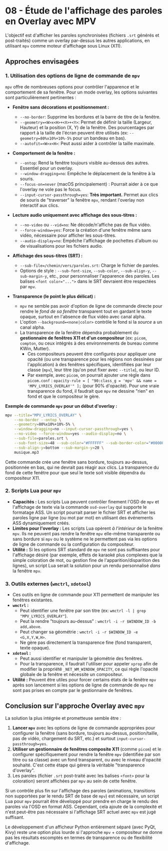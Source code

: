 # 08 - Étude de l'affichage des paroles en Overlay avec MPV

L'objectif est d'afficher les paroles synchronisées (fichiers `.srt` générés et post-traités) comme un overlay par-dessus les autres applications, en utilisant `mpv` comme moteur d'affichage sous Linux (X11).

## Approches envisagées

### 1. Utilisation des options de ligne de commande de `mpv`

`mpv` offre de nombreuses options pour contrôler l'apparence et le comportement de sa fenêtre. Pour un mode overlay, les options suivantes sont particulièrement pertinentes :

*   **Fenêtre sans décorations et positionnement :**
    *   `--no-border`: Supprime les bordures et la barre de titre de la fenêtre.
    *   `--geometry=<W>x<H>+<X>+<Y>`: Permet de définir la taille (Largeur, Hauteur) et la position (X, Y) de la fenêtre. Des pourcentages par rapport à la taille de l'écran peuvent être utilisés (ex: `--geometry=80%x10%+10%-5%` pour un bandeau en bas).
    *   `--autofit=<W>x<H>`: Peut aussi aider à contrôler la taille maximale.

*   **Comportement de la fenêtre :**
    *   `--ontop`: Rend la fenêtre toujours visible au-dessus des autres. Essentiel pour un overlay.
    *   `--window-dragging=no`: Empêche le déplacement de la fenêtre à la souris.
    *   `--focus-on=never` (macOS principalement) : Pourrait aider à ce que l'overlay ne vole pas le focus.
    *   `--input-cursor-passthrough=yes`: **Très important.** Permet aux clics de souris de "traverser" la fenêtre `mpv`, rendant l'overlay non interactif aux clics.

*   **Lecture audio uniquement avec affichage des sous-titres :**
    *   `--no-video` ou `--vid=no`: Ne décode/n'affiche pas de flux vidéo.
    *   `--force-window=yes`: Force la création d'une fenêtre même sans vidéo, nécessaire pour afficher les sous-titres.
    *   `--audio-display=no`: Empêche l'affichage de pochettes d'album ou de visualisations pour les fichiers audio.

*   **Affichage des sous-titres (SRT) :**
    *   `--sub-file=/chemin/vers/paroles.srt`: Charge le fichier de paroles.
    *   Options de style : `--sub-font-size`, `--sub-color`, `--sub-align-y`, `--sub-margin-y`, etc., pour personnaliser l'apparence des paroles. Les balises `<font color="...">` dans le SRT devraient être respectées par `mpv`.

*   **Transparence (le point le plus délicat) :**
    *   `mpv` ne semble pas avoir d'option de ligne de commande directe pour rendre le *fond de sa fenêtre* transparent tout en gardant le texte opaque, surtout en l'absence de flux vidéo avec canal alpha.
    *   L'option `--background=<none|color>` contrôle le fond si la *source* a un canal alpha.
    *   La transparence de la fenêtre dépendra probablement du **gestionnaire de fenêtres X11 et d'un compositeur** (ex: `picom`, `compton`, ou ceux intégrés à des environnements de bureau comme KWin, Mutter).
        *   Ces compositeurs peuvent être configurés pour appliquer une opacité (ou une transparence pour les régions non dessinées par l'application) à des fenêtres spécifiques, identifiées par leur classe (`mpv`), leur titre (qu'on peut fixer avec `--title`), ou leur ID.
        *   Par exemple, avec `picom`, on pourrait ajouter une règle dans `picom.conf` :
            `opacity-rule = [ "90:class_g = 'mpv' && name = 'MPV_LYRICS_OVERLAY'" ];` (pour 90% d'opacité).
            Pour une vraie transparence du fond, il faudrait que `mpv` ne dessine "rien" en fond et que le compositeur le gère.

**Exemple de commande `mpv` pour un début d'overlay :**
```bash
mpv --title="MPV_LYRICS_OVERLAY" \
    --no-border --ontop \
    --geometry=80%x10%+10%-5% \
    --window-dragging=no --input-cursor-passthrough=yes \
    --no-video --force-window=yes --audio-display=no \
    --sub-file=paroles.srt \
    --sub-font-size=48 --sub-color="#FFFFFF" --sub-border-color="#000000" --sub-border-size=1.5 \
    --sub-align-y=bottom --sub-margin-y=20 \
    musique.mp3
```
Cette commande crée une fenêtre sans bordure, toujours au-dessus, positionnée en bas, qui ne devrait pas réagir aux clics. La transparence du fond de cette fenêtre pour que seul le texte soit visible dépendra du compositeur X11.

### 2. Scripts Lua pour `mpv`

*   **Capacités :** Les scripts Lua peuvent contrôler finement l'OSD de `mpv` et l'affichage de texte via la commande `osd-overlay` qui supporte le formatage ASS. Un script pourrait parser le fichier SRT et afficher les paroles ligne par ligne (ou mot par mot) en utilisant des événements ASS dynamiquement créés.
*   **Limites pour l'overlay :** Les scripts Lua opèrent *à l'intérieur* de la fenêtre `mpv`. Ils ne peuvent pas rendre la fenêtre `mpv` elle-même transparente ou sans bordure si `mpv` ou le système ne le permettent pas via les options de ligne de commande ou la configuration du compositeur.
*   **Utilité :** Si les options SRT standard de `mpv` ne sont pas suffisantes pour l'affichage désiré (par exemple, effets de karaoké plus complexes que la simple coloration de mot, ou gestion fine de l'apparition/disparition des lignes), un script Lua serait la solution pour un rendu personnalisé *dans* la fenêtre `mpv`.

### 3. Outils externes (`wmctrl`, `xdotool`)

*   Ces outils en ligne de commande pour X11 permettent de manipuler les fenêtres existantes.
*   **`wmctrl` :**
    *   Peut identifier une fenêtre par son titre (ex: `wmctrl -l | grep "MPV_LYRICS_OVERLAY"`).
    *   Peut la rendre "toujours au-dessus" : `wmctrl -i -r $WINDOW_ID -b add,above`.
    *   Peut changer sa géométrie : `wmctrl -i -r $WINDOW_ID -e <G,X,Y,W,H>`.
    *   Ne gère pas directement la transparence fine (fond transparent, texte opaque).
*   **`xdotool` :**
    *   Peut aussi identifier et manipuler la géométrie des fenêtres.
    *   Pour la transparence, il faudrait l'utiliser pour appeler `xprop` afin de modifier la propriété `_NET_WM_WINDOW_OPACITY`, ce qui règle l'opacité globale de la fenêtre et nécessite un compositeur.
*   **Utilité :** Peuvent être utiles pour forcer certains états de la fenêtre `mpv` après son lancement si les options de ligne de commande de `mpv` ne sont pas prises en compte par le gestionnaire de fenêtres.

## Conclusion sur l'approche Overlay avec `mpv`

La solution la plus intégrée et prometteuse semble être :
1.  **Lancer `mpv`** avec les options de ligne de commande appropriées pour configurer la fenêtre (sans bordure, toujours au-dessus, position/taille, pas de vidéo, chargement du SRT, etc.) et surtout `input-cursor-passthrough=yes`.
2.  **Utiliser un gestionnaire de fenêtres composite X11** (comme `picom`) et le configurer spécifiquement pour rendre la fenêtre `mpv` (identifiée par son titre ou sa classe) avec un fond transparent, ou avec le niveau d'opacité souhaité. C'est cette étape qui gérera la véritable "transparence d'overlay".
3.  Les paroles (fichier `.srt` post-traité avec les balises `<font>` pour la coloration) seront affichées par `mpv` au sein de cette fenêtre.

Si un contrôle plus fin sur l'affichage des paroles (animations, transitions non supportées par le rendu SRT de base de `mpv`) est nécessaire, un script Lua pour `mpv` pourrait être développé pour prendre en charge le rendu des paroles via l'OSD en format ASS. Cependant, cela ajoute de la complexité et n'est peut-être pas nécessaire si l'affichage SRT actuel avec `mpv` est jugé suffisant.

Le développement d'un afficheur Python entièrement séparé (avec PyQt, Kivy) reste une option plus lourde si l'approche `mpv` + compositeur ne donne pas les résultats escomptés en termes de transparence ou de flexibilité d'affichage.
